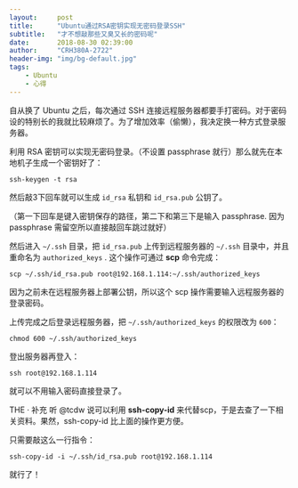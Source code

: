 ```yaml
---
layout:     post
title:      "Ubuntu通过RSA密钥实现无密码登录SSH"
subtitle:   "才不想敲那些又臭又长的密码呢"
date:       2018-08-30 02:39:00
author:     "CRH380A-2722"
header-img: "img/bg-default.jpg"
tags:
    - Ubuntu
    - 心得
---
```


自从换了 Ubuntu 之后，每次通过 SSH 连接远程服务器都要手打密码。对于密码设的特别长的我就比较麻烦了。为了增加效率（偷懒），我决定换一种方式登录服务器。

利用 RSA 密钥可以实现无密码登录。（不设置 passphrase 就行）那么就先在本地机子生成一个密钥好了：

`ssh-keygen -t rsa`

然后敲3下回车就可以生成 `id_rsa` 私钥和 `id_rsa.pub` 公钥了。

（第一下回车是键入密钥保存的路径，第二下和第三下是输入 passphrase. 因为 passphrase 需留空所以直接敲回车跳过就好）

然后进入 `~/.ssh` 目录，把 `id_rsa.pub` 上传到远程服务器的 `~/.ssh` 目录中，并且重命名为 `authorized_keys` . 这个操作可通过 **scp** 命令完成：

`scp ~/.ssh/id_rsa.pub root@192.168.1.114:~/.ssh/authorized_keys`

因为之前未在远程服务器上部署公钥，所以这个 scp 操作需要输入远程服务器的登录密码。

上传完成之后登录远程服务器，把 `~/.ssh/authorized_keys` 的权限改为 `600`：

`chmod 600 ~/.ssh/authorized_keys`

登出服务器再登入：

`ssh root@192.168.1.114`

就可以不用输入密码直接登录了。

THE · 补充
听 @tcdw 说可以利用 **ssh-copy-id** 来代替scp，于是去查了一下相关资料。果然，ssh-copy-id 比上面的操作更方便。

只需要敲这么一行指令：

`ssh-copy-id -i ~/.ssh/id_rsa.pub root@192.168.1.114`

就行了！